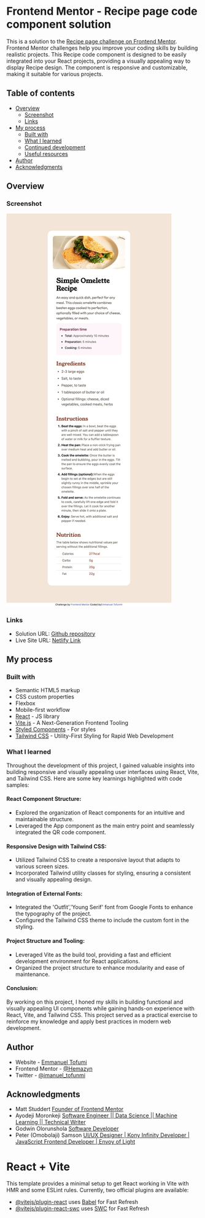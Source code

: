 # Frontend Mentor - Recipe page code component solution

This is a solution to the [Recipe page challenge on Frontend Mentor](https://www.frontendmentor.io/challenges/recipe-page-KiTsR8QQKm). Frontend Mentor challenges help you improve your coding skills by building realistic projects.
This Recipe code component is designed to be easily integrated into your React projects, providing a visually appealing way to display Recipe design. The component is responsive and customizable, making it suitable for various projects.

## Table of contents

- [Overview](#overview)
  - [Screenshot](#screenshot)
  - [Links](#links)
- [My process](#my-process)
  - [Built with](#built-with)
  - [What I learned](#what-i-learned)
  - [Continued development](#continued-development)
  - [Useful resources](#useful-resources)
- [Author](#author)
- [Acknowledgments](#acknowledgments)

## Overview

### Screenshot

![](/src/assets/preview.png)

### Links

- Solution URL: [Github repository](https://github.com/Hemazyn/recipe-ui)
- Live Site URL: [Netlify Link](https://hemazyn-recipe-ui.netlify.app/)

## My process

### Built with

- Semantic HTML5 markup
- CSS custom properties
- Flexbox
- Mobile-first workflow
- [React](https://reactjs.org/) - JS library
- [Vite.js](https://vitejs.dev/) - A Next-Generation Frontend Tooling
- [Styled Components](https://styled-components.com/) - For styles
- [Tailwind CSS](https://tailwindcss.com/) - Utility-First Styling for Rapid Web Development

### What I learned

Throughout the development of this project, I gained valuable insights into building responsive and visually appealing user interfaces using React, Vite, and Tailwind CSS. Here are some key learnings highlighted with code samples:

#### React Component Structure:

- Explored the organization of React components for an intuitive and maintainable structure.
- Leveraged the App component as the main entry point and seamlessly integrated the QR code component.

#### Responsive Design with Tailwind CSS:

- Utilized Tailwind CSS to create a responsive layout that adapts to various screen sizes.
- Incorporated Tailwind utility classes for styling, ensuring a consistent and visually appealing design.

#### Integration of External Fonts:

- Integrated the 'Outfit','Young Serif' font from Google Fonts to enhance the typography of the project.
- Configured the Tailwind CSS theme to include the custom font in the styling.

#### Project Structure and Tooling:

- Leveraged Vite as the build tool, providing a fast and efficient development environment for React applications.
- Organized the project structure to enhance modularity and ease of maintenance.

#### Conclusion:

By working on this project, I honed my skills in building functional and visually appealing UI components while gaining hands-on experience with React, Vite, and Tailwind CSS. This project served as a practical exercise to reinforce my knowledge and apply best practices in modern web development.

## Author

- Website - [Emmanuel Tofumi](https://devemma.netlify.app)
- Frontend Mentor - [@Hemazyn](https://www.frontendmentor.io/profile/Hemazyn)
- Twitter - [@imanuel_tofunmi](https://twitter.com/imanuel_tofunmi)

## Acknowledgments

- Matt Studdert [Founder of Frontend Mentor](https://www.linkedin.com/in/matthewstuddert/?originalSubdomain=uk)
- Ayodeji Moronkeji [Software Engineer || Data Science || Machine Learning || Technical Writer](https://www.linkedin.com/in/moronkeji-ayodeji/)
- Godwin Olorunshola [Software Developer](https://www.linkedin.com/in/godwin-olorunshola/)
- Peter (Omobolaji) Samson [UI/UX Designer | Kony Infinity Developer | JavaScript Frontend Developer | Envoy of Light](https://www.linkedin.com/in/peter-samson-38202614b/)

# React + Vite

This template provides a minimal setup to get React working in Vite with HMR and some ESLint rules.
Currently, two official plugins are available:

- [@vitejs/plugin-react](https://github.com/vitejs/vite-plugin-react/blob/main/packages/plugin-react/README.md) uses [Babel](https://babeljs.io/) for Fast Refresh
- [@vitejs/plugin-react-swc](https://github.com/vitejs/vite-plugin-react-swc) uses [SWC](https://swc.rs/) for Fast Refresh
